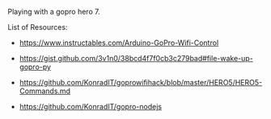 Playing with a gopro hero 7.

List of Resources:

- https://www.instructables.com/Arduino-GoPro-Wifi-Control

- https://gist.github.com/3v1n0/38bcd4f7f0cb3c279bad#file-wake-up-gopro-py

- https://github.com/KonradIT/goprowifihack/blob/master/HERO5/HERO5-Commands.md

- https://github.com/KonradIT/gopro-nodejs
